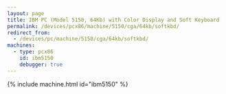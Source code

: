 ```yaml
---
layout: page
title: IBM PC (Model 5150, 64Kb) with Color Display and Soft Keyboard
permalink: /devices/pcx86/machine/5150/cga/64kb/softkbd/
redirect_from:
  - /devices/pc/machine/5150/cga/64kb/softkbd/
machines:
  - type: pcx86
    id: ibm5150
    debugger: true
---
```


{% include machine.html id="ibm5150" %}
